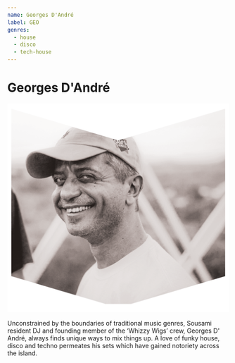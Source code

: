 ```yaml
---
name: Georges D'André
label: GEO
genres:
  - house
  - disco
  - tech-house
---
```


# Georges D'André

![](./assets/images/GEORGE.png)

Unconstrained by the boundaries of traditional music genres, Sousami resident DJ and founding member of the ‘Whizzy Wigs’ crew, Georges D' André, always finds unique ways to mix things up. A love of funky house, disco and techno permeates his sets which have gained notoriety across the island.
